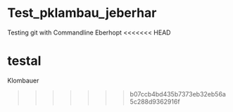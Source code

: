 # Test_pklambau_jeberhar
Testing git with Commandline
Eberhopt
<<<<<<< HEAD


testal
=======
Klombauer
>>>>>>> b07ccb4bd435b7373eb32eb56a5c288d9362916f

